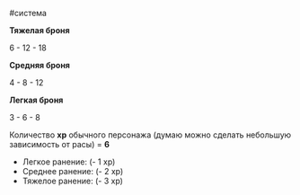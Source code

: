 #система

**Тяжелая броня** 

6 - 12 - 18

**Средняя броня** 

4 - 8 - 12

**Легкая броня**

3 - 6 - 8

Количество **хр** обычного персонажа (думаю можно сделать небольшую зависимость от расы)  = **6**

- Легкое ранение:    (- 1 хр)
- Среднее ранение: (- 2 хр)
- Тяжелое ранение: (- 3 хр)


